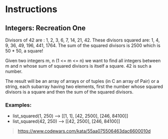 # Instructions

## Integers: Recreation One

Divisors of 42 are : 1, 2, 3, 6, 7, 14, 21, 42. These divisors squared are: 1, 4, 9, 36, 49, 196, 441, 1764. The sum of the squared divisors is 2500 which is 50 * 50, a square!

Given two integers m, n (1 <= m <= n) we want to find all integers between m and n whose sum of squared divisors is itself a square. 42 is such a number.

The result will be an array of arrays or of tuples (in C an array of Pair) or a string, each subarray having two elements, first the number whose squared divisors is a square and then the sum of the squared divisors.

### Examples:

- list_squared(1, 250) --> [[1, 1], [42, 2500], [246, 84100]]
- list_squared(42, 250) --> [[42, 2500], [246, 84100]]

> https://www.codewars.com/kata/55aa075506463dac6600010d